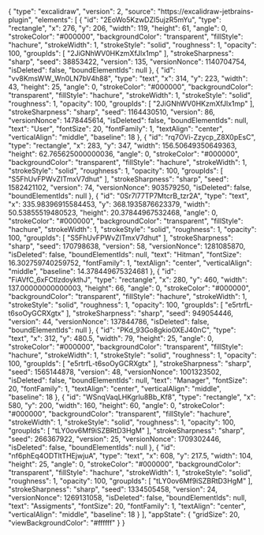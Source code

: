 {
  "type": "excalidraw",
  "version": 2,
  "source": "https://excalidraw-jetbrains-plugin",
  "elements": [
    {
      "id": "2EoWo5KzwDZI5ujzR5mYu",
      "type": "rectangle",
      "x": 276,
      "y": 206,
      "width": 119,
      "height": 61,
      "angle": 0,
      "strokeColor": "#000000",
      "backgroundColor": "transparent",
      "fillStyle": "hachure",
      "strokeWidth": 1,
      "strokeStyle": "solid",
      "roughness": 1,
      "opacity": 100,
      "groupIds": [
        "2JiGNhWV0HKzmXfJlx1mp"
      ],
      "strokeSharpness": "sharp",
      "seed": 38853422,
      "version": 135,
      "versionNonce": 1140704754,
      "isDeleted": false,
      "boundElementIds": null
    },
    {
      "id": "vv8KmsWW_Wn0LN7bV4h88",
      "type": "text",
      "x": 314,
      "y": 223,
      "width": 43,
      "height": 25,
      "angle": 0,
      "strokeColor": "#000000",
      "backgroundColor": "transparent",
      "fillStyle": "hachure",
      "strokeWidth": 1,
      "strokeStyle": "solid",
      "roughness": 1,
      "opacity": 100,
      "groupIds": [
        "2JiGNhWV0HKzmXfJlx1mp"
      ],
      "strokeSharpness": "sharp",
      "seed": 1164430510,
      "version": 86,
      "versionNonce": 1478445614,
      "isDeleted": false,
      "boundElementIds": null,
      "text": "User",
      "fontSize": 20,
      "fontFamily": 1,
      "textAlign": "center",
      "verticalAlign": "middle",
      "baseline": 18
    },
    {
      "id": "rq7OVi-Zzycp_Z8X0pEsC",
      "type": "rectangle",
      "x": 283,
      "y": 347,
      "width": 156.50649350649363,
      "height": 62.765625000000036,
      "angle": 0,
      "strokeColor": "#000000",
      "backgroundColor": "transparent",
      "fillStyle": "hachure",
      "strokeWidth": 1,
      "strokeStyle": "solid",
      "roughness": 1,
      "opacity": 100,
      "groupIds": [
        "S5FhUvFPWvZITmxV7dhut"
      ],
      "strokeSharpness": "sharp",
      "seed": 1582421102,
      "version": 74,
      "versionNonce": 903579250,
      "isDeleted": false,
      "boundElementIds": null
    },
    {
      "id": "0Sr7l77TP7MtcrB_tzr2A",
      "type": "text",
      "x": 335.98396915584453,
      "y": 368.1935876623379,
      "width": 50.53855519480523,
      "height": 20.37844967532468,
      "angle": 0,
      "strokeColor": "#000000",
      "backgroundColor": "transparent",
      "fillStyle": "hachure",
      "strokeWidth": 1,
      "strokeStyle": "solid",
      "roughness": 1,
      "opacity": 100,
      "groupIds": [
        "S5FhUvFPWvZITmxV7dhut"
      ],
      "strokeSharpness": "sharp",
      "seed": 170798638,
      "version": 58,
      "versionNonce": 1281085870,
      "isDeleted": false,
      "boundElementIds": null,
      "text": "Hitman",
      "fontSize": 16.302759740259752,
      "fontFamily": 1,
      "textAlign": "center",
      "verticalAlign": "middle",
      "baseline": 14.378449675324681
    },
    {
      "id": "FiAVfC_6xFCtlzdoykthJ",
      "type": "rectangle",
      "x": 280,
      "y": 460,
      "width": 137.00000000000003,
      "height": 66,
      "angle": 0,
      "strokeColor": "#000000",
      "backgroundColor": "transparent",
      "fillStyle": "hachure",
      "strokeWidth": 1,
      "strokeStyle": "solid",
      "roughness": 1,
      "opacity": 100,
      "groupIds": [
        "e5rtrfL-t6soOyGCRXgtx"
      ],
      "strokeSharpness": "sharp",
      "seed": 949054446,
      "version": 44,
      "versionNonce": 137844786,
      "isDeleted": false,
      "boundElementIds": null
    },
    {
      "id": "PKd_93Go8gkio0XEJ40nC",
      "type": "text",
      "x": 312,
      "y": 480.5,
      "width": 79,
      "height": 25,
      "angle": 0,
      "strokeColor": "#000000",
      "backgroundColor": "transparent",
      "fillStyle": "hachure",
      "strokeWidth": 1,
      "strokeStyle": "solid",
      "roughness": 1,
      "opacity": 100,
      "groupIds": [
        "e5rtrfL-t6soOyGCRXgtx"
      ],
      "strokeSharpness": "sharp",
      "seed": 1565144878,
      "version": 48,
      "versionNonce": 1001323502,
      "isDeleted": false,
      "boundElementIds": null,
      "text": "Manager",
      "fontSize": 20,
      "fontFamily": 1,
      "textAlign": "center",
      "verticalAlign": "middle",
      "baseline": 18
    },
    {
      "id": "WSnqVaqLHKgrlu8Bb_Kf8",
      "type": "rectangle",
      "x": 580,
      "y": 200,
      "width": 160,
      "height": 60,
      "angle": 0,
      "strokeColor": "#000000",
      "backgroundColor": "transparent",
      "fillStyle": "hachure",
      "strokeWidth": 1,
      "strokeStyle": "solid",
      "roughness": 1,
      "opacity": 100,
      "groupIds": [
        "tLY0ov6Mf9iSZBRtD3HgM"
      ],
      "strokeSharpness": "sharp",
      "seed": 266367922,
      "version": 25,
      "versionNonce": 1709302446,
      "isDeleted": false,
      "boundElementIds": null
    },
    {
      "id": "nf6phEq4ODTltTHEjwjuA",
      "type": "text",
      "x": 608,
      "y": 217.5,
      "width": 104,
      "height": 25,
      "angle": 0,
      "strokeColor": "#000000",
      "backgroundColor": "transparent",
      "fillStyle": "hachure",
      "strokeWidth": 1,
      "strokeStyle": "solid",
      "roughness": 1,
      "opacity": 100,
      "groupIds": [
        "tLY0ov6Mf9iSZBRtD3HgM"
      ],
      "strokeSharpness": "sharp",
      "seed": 1334505458,
      "version": 24,
      "versionNonce": 1269131058,
      "isDeleted": false,
      "boundElementIds": null,
      "text": "Assigments",
      "fontSize": 20,
      "fontFamily": 1,
      "textAlign": "center",
      "verticalAlign": "middle",
      "baseline": 18
    }
  ],
  "appState": {
    "gridSize": 20,
    "viewBackgroundColor": "#ffffff"
  }
}